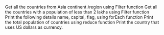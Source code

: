 Get all the countries from Asia continent /region using Filter function
Get all the countries with a population of less than 2 lakhs using Filter function
Print the following details name, capital, flag, using forEach function
Print the total population of countries using reduce function
Print the country that uses US dollars as currency.

